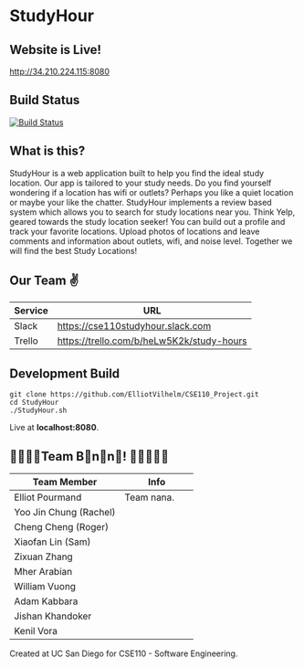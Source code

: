 # StudyHour
## Website is Live!
http://34.210.224.115:8080

## Build Status
[![Build Status](https://travis-ci.org/ElliotVilhelm/StudyHour.svg?branch=master)](https://travis-ci.org/ElliotVilhelm/StudyHour)

## What is this?
StudyHour is a web application built to help you find the ideal study location. Our app is tailored to your study needs. Do you find yourself
wondering if a location has wifi or outlets? Perhaps you like a quiet location or maybe your like the chatter. StudyHour implements a review based system which
allows you to search for study locations near you. Think Yelp, geared towards the study location seeker! You can build out a profile and track your favorite locations.
Upload photos of locations and leave comments and information about outlets, wifi, and noise level. Together we will find the best Study Locations!

## Our Team ✌️
| Service | URL |
|-----|-----|
| Slack | https://cse110studyhour.slack.com |
| Trello | https://trello.com/b/heLw5K2k/study-hours |

## Development Build
```
git clone https://github.com/ElliotVilhelm/CSE110_Project.git
cd StudyHour
./StudyHour.sh
```
Live at **localhost:8080**.

## 🍌🍌🍌🍌Team B🍌n🍌n🍌! 🍌🍌🍌🍌🍌
| Team Member              |          Info          |
|--------------------------|------------------------|
|  Elliot Pourmand        | Team nana. &nbsp;&nbsp;&nbsp;&nbsp;&nbsp; |
|  Yoo Jin Chung (Rachel) |                        |
|  Cheng Cheng (Roger)    |                        |
|  Xiaofan Lin (Sam)      |                        |
|  Zixuan Zhang           |                        |
|  Mher Arabian           |                        |
|  William Vuong          |                        |
|  Adam Kabbara           |                        |
|  Jishan Khandoker       |                        |
|  Kenil Vora             |                        |

Created at UC San Diego for CSE110 - Software Engineering.
